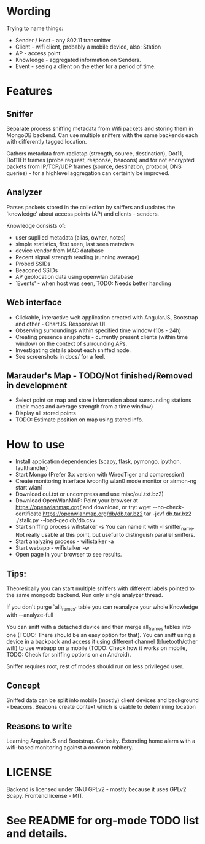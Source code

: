 # Wording

Trying to name things:

- Sender / Host - any 802.11 transmitter
- Client - wifi client, probably a mobile device, also: Station
- AP - access point
- Knowledge - aggregated information on Senders.
- Event - seeing a client on the ether for a period of time.

# Features

## Sniffer

Separate process sniffing metadata from Wifi packets and storing
them in MongoDB backend. Can use multiple sniffers with the same
backends each with differently tagged location.

Gathers metadata from radiotap (strength, source, destination),
Dot11, Dot11Elt frames (probe request, response, beacons) and for
not encrypted packets from IP/TCP/UDP frames (source, destination,
protocol, DNS queries) - for a highlevel aggregation can certainly
be improved.

## Analyzer

Parses packets stored in the collection by sniffers and updates
the \`knowledge' about access points (AP) and clients - senders.

Knowledge consists of:

-   user supllied metadata (alias, owner, notes)
-   simple statistics, first seen, last seen metadata
-   device vendor from MAC database
-   Recent signal strength reading (running average)
-   Probed SSIDs
-   Beaconed SSIDs
-   AP geolocation data using openwlan database
-   \`Events' - when host was seen, TODO: Needs better handling

## Web interface

-   Clickable, interactive web application created with AngularJS,
    Bootstrap and other - ChartJS. Responsive UI.
-   Observing surroundings within specified time window (10s - 24h)
-   Creating presence snapshots - currently present clients (within time
    window) on the context of surrounding APs.
-   Investigating details about each sniffed node.
-   See screenshots in docs/ for a feel.

## Marauder's Map - TODO/Not finished/Removed in development

-   Select point on map and store information about surrounding
    stations (their macs and average strength from a time window)
-   Display all stored points
-   TODO: Estimate position on map using stored info.

# How to use

- Install application dependencies (scapy, flask, pymongo, ipython, faulthandler)
- Start Mongo (Prefer 3.x version with WiredTiger and compression)
- Create monitoring interface 
  iwconfig wlan0 mode monitor or airmon-ng start wlan1
- Download oui.txt or uncompress and use misc/oui.txt.bz2)
- Download OpenWlanMAP:
  Point your browser at https://openwlanmap.org/ and download, or try:
  wget --no-check-certificate https://openwlanmap.org/db/db.tar.bz2
  tar -jxvf db.tar.bz2
  ./stalk.py --load-geo db/db.csv
- Start sniffing process wifistalker -s
  You can name it with -l sniffer<sub>name</sub>. Not really usable at this
  point, but useful to distinguish parallel sniffers.
- Start analyzing process - wifistalker -a
- Start webapp - wifistalker -w
- Open page in your browser to see results.

## Tips:

Theoretically you can start multiple sniffers with different labels
pointed to the same mongodb backend. Run only single analyzer
thread.

If you don't purge \`all<sub>frames'</sub> table you can reanalyze your whole
Knowledge with --analyze-full

You can sniff with a detached device and then merge all<sub>frames</sub>
tables into one (TODO: There should be an easy option for
that). You can sniff using a device in a backpack and access it
using different channel (bluetooth/other wifi) to use webapp on a
mobile (TODO: Check how it works on mobile, TODO: Check for
sniffing options on an Android).

Sniffer requires root, rest of modes should run on less privileged
user.

## Concept

Sniffed data can be split into mobile (mostly) client devices and
background - beacons. Beacons create context which is usable to
determining location

## Reasons to write

Learning AngularJS and Bootstrap. Curiosity. Extending home alarm
with a wifi-based monitoring against a common robbery.

# LICENSE

Backend is licensed under GNU GPLv2 - mostly because it uses GPLv2
Scapy. Frontend license - MIT.


# See README for org-mode TODO list and details.
